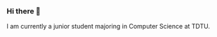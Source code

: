 ### Hi there 👋
I am currently a junior student majoring in Computer Science at TDTU.

<!--
**trnqbao/trnqbao** is a ✨ _special_ ✨ repository because its `README.md` (this file) appears on your GitHub profile.

Here are some ideas to get you started:

- 🔭 I’m currently a junior student of Computer Science at TDTU.


